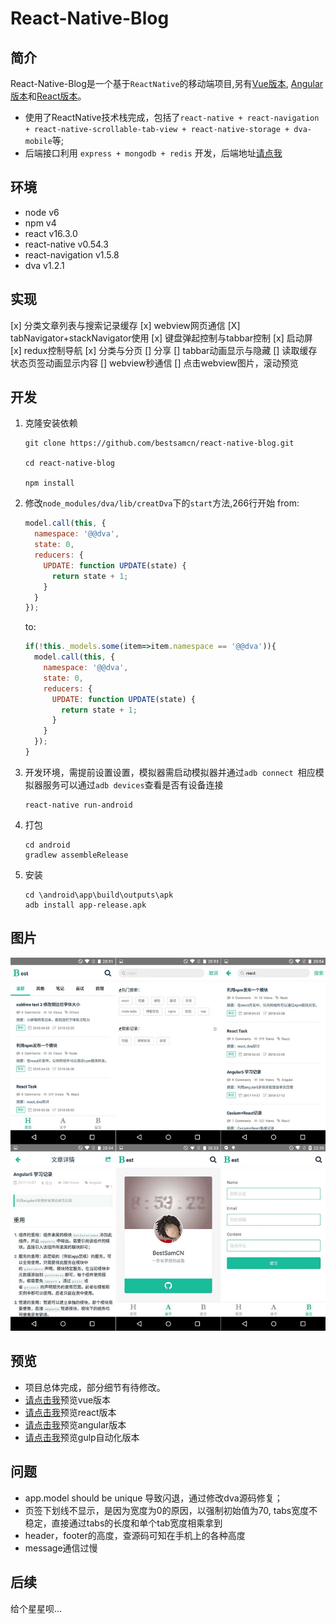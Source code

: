 # React-Native-Blog

## 简介
React-Native-Blog是一个基于`ReactNative`的移动端项目,另有[Vue版本](https://github.com/bestsamcn/vue-blog), [Angular版本](https://github.com/bestsamcn/angular-blog)和[React版本](https://github.com/bestsamcn/react-blog)。
- 使用了ReactNative技术栈完成，包括了``react-native + react-navigation + react-native-scrollable-tab-view + react-native-storage + dva-mobile``等;
- 后端接口利用 ``express + mongodb + redis`` 开发，后端地址[请点我](https://github.com/bestsamcn/node-blog)

## 环境
- node v6
- npm  v4
- react  v16.3.0
- react-native v0.54.3
- react-navigation v1.5.8
- dva v1.2.1


## 实现

[x] 分类文章列表与搜索记录缓存
[x] webview网页通信
[X] tabNavigator+stackNavigator使用
[x] 键盘弹起控制与tabbar控制
[x] 启动屏
[x] redux控制导航
[x] 分类与分页
[] 分享
[] tabbar动画显示与隐藏
[] 读取缓存状态页签动画显示内容
[] webview秒通信
[] 点击webview图片，滚动预览

## 开发
1. 克隆安装依赖
    ```
	git clone https://github.com/bestsamcn/react-native-blog.git

	cd react-native-blog

	npm install

	```
2. 修改`node_modules/dva/lib/creatDva`下的`start`方法,266行开始
	from:
	```javascript
	model.call(this, {
	  namespace: '@@dva',
	  state: 0,
	  reducers: {
	    UPDATE: function UPDATE(state) {
	      return state + 1;
	    }
	  }
	});
	```
	to:
	```javascript
	if(!this._models.some(item=>item.namespace == '@@dva')){
      model.call(this, {
        namespace: '@@dva',
        state: 0,
        reducers: {
          UPDATE: function UPDATE(state) {
            return state + 1;
          }
        }
      });
    }
	```
3. 开发环境，需提前设置设置，模拟器需启动模拟器并通过`adb connect `相应模拟器服务可以通过`adb devices`查看是否有设备连接
	```
	react-native run-android
	```
4. 打包
	```
	cd android
	gradlew assembleRelease
	```
5. 安装
	```
	cd \android\app\build\outputs\apk
	adb install app-release.apk
	```

## 图片
![piture](https://raw.githubusercontent.com/bestsamcn/react-native-blog/master/screenshots/view.jpg)

## 预览
- 项目总体完成，部分细节有待修改。
- [请点击我](http://blog.bestsamcn.me/)预览vue版本
- [请点击我](http://react.bestsamcn.me/)预览react版本
- [请点击我](http://angular.bestsamcn.me/)预览angular版本
- [请点击我](http://gulp.bestsamcn.me/)预览gulp自动化版本

## 问题
- app.model should be unique 导致闪退，通过修改dva源码修复；
- 页签下划线不显示，是因为宽度为0的原因，以强制初始值为70, tabs宽度不稳定，直接通过tabs的长度和单个tab宽度相乘拿到
- header，footer的高度，查源码可知在手机上的各种高度
- message通信过慢


## 后续
给个星星呗...

